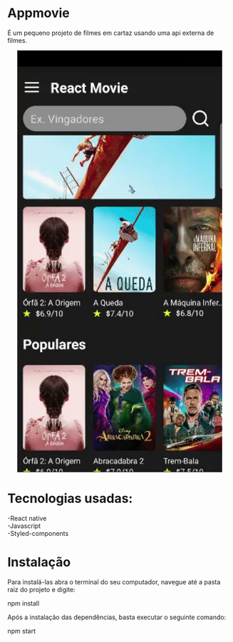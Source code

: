 # Appmovie

É um pequeno projeto de filmes em cartaz usando uma api externa de filmes.

<p align="center">
   <img width="460"  src="assets/ezgif.com-gif-maker.gif">
</p>

# Tecnologias usadas: #

-React native</br>
-Javascript</br>
-Styled-components

# Instalação


Para instalá-las abra o terminal do seu computador, navegue até a pasta raiz do projeto e digite:

npm install

Após a instalação das dependências, basta executar o seguinte comando:

npm start


